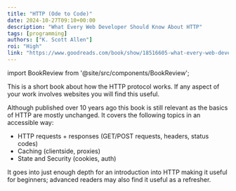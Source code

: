 ```yaml
---
title: "HTTP (Ode to Code)"
date: 2024-10-27T09:10+00:00
description: "What Every Web Developer Should Know About HTTP"
tags: [programming]
authors: ["K. Scott Allen"]
roi: "High"
link: "https://www.goodreads.com/book/show/18516605-what-every-web-developer-should-know-about-http"
---
```


import BookReview from '@site/src/components/BookReview';

<BookReview frontMatter={frontMatter} />


This is a short book about how the HTTP protocol works. If any aspect of your work involves websites you will find this useful.

Although published over 10 years ago this book is still relevant as the basics of HTTP are mostly unchanged. It covers the following topics in an accessible way:

- HTTP requests + responses (GET/POST requests, headers, status codes)
- Caching (clientside, proxies)
- State and Security (cookies, auth)

It goes into just enough depth for an introduction into HTTP making it useful for beginners; advanced readers may also find it useful as a refresher.
